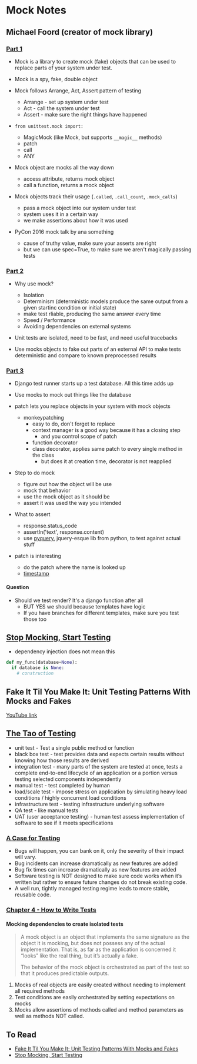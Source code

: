 # Mock Notes

## Michael Foord (creator of mock library)

### [Part 1](https://www.youtube.com/watch?v=d3_LdLzWSXQ)

* Mock is a library to create mock (fake) objects that can be used to replace parts of your system under test.
* Mock is a spy, fake, double object
* Mock follows Arrange, Act, Assert pattern of testing
    * Arrange - set up system under test
    * Act - call the system under test
    * Assert - make sure the right things have happened

* `from unittest.mock import:`
    * MagicMock (like Mock, but supports `__magic__` methods)
    * patch
    * call
    * ANY

* Mock object are mocks all the way down
    * access attribute, returns mock object
    * call a function, returns a mock object

* Mock objects track their usage (`.called`, `.call_count`, `.mock_calls`)
    * pass a mock object into our system under test
    * system uses it in a certain way
    * we make assertions about how it was used

* PyCon 2016 mock talk by ana something
    * cause of truthy value, make sure your asserts are right
    * but we can use spec=True, to make sure we aren't magically passing tests

### [Part 2](https://www.youtube.com/watch?v=ADIcwu2GeEU)

* Why use mock?
    * Isolation
    * Determinism (deterministic models produce the same output from a given startinc condition or initial state)
    * make test rliable, producing the same answer every time
    * Speed / Performance
    * Avoiding dependencies on external systems

* Unit tests are isolated, need to be fast, and need useful tracebacks

* Use mocks objects to fake out parts of an external API to make tests deterministic and compare to known preprocessed results

### [Part 3](https://www.youtube.com/watch?v=yFA-FFaEZPo)

* Django test runner starts up a test database. All this time adds up
* Use mocks to mock out things like the database
* patch lets you replace objects in your system with mock objects
    * monkeypatching
        * easy to do, don't forget to replace
        * context manager is a good way because it has a closing step
            * and you control scope of patch
        * function decorator
        * class decorator, applies same patch to every single method in the class
            * but does it at creation time, decorator is not reapplied
* Step to do mock
    * figure out how the object will be use
    * mock that behavior
    * use the mock object as it should be
    * assert it was used the way you intended

* What to assert
    * response.status_code
    * assertIn('text', response.content)
    * use [pyquery](https://pythonhosted.org/pyquery/), jquery-esque lib from python, to test against actual stuff

* patch is interesting
    * do the patch where the name is looked up
    * [timestamp](https://youtu.be/yFA-FFaEZPo?t=16m)

#### Question

* Should we test render? It's a django function after all
    * BUT YES we should because templates have logic
    * If you have branches for different templates, make sure you test those too

## [Stop Mocking, Start Testing](https://www.youtube.com/watch?v=Xu5EhKVZdV8)

* dependency injection does not mean this

```python
def my_func(database=None):
  if database is None:
    # construction
```

## Fake It Til You Make It: Unit Testing Patterns With Mocks and Fakes

[YouTube link](https://www.youtube.com/watch?v=hvPYuqzTPIk&t=20s)


## [The Tao of Testing](http://jasonpolites.github.io/tao-of-testing/index-1.1.html)

* unit test - Test a single public method or function
* black box test - test provides data and expects certain results without knowing how those results are derived
* integration test - many parts of the system are tested at once, tests a complete end-to-end lifecycle of an application or a portion versus testing selected components independently
* manual test - test completed by human
* load/scale test - impose stress on application by simulating heavy load conditions / highly concurrent load conditions
* infrastructure test - testing infrastructure underlying software
* QA test - like manual tests
* UAT (user acceptance testing) - human test assess implementation of software to see if it meets specifications

### [A Case for Testing](http://jasonpolites.github.io/tao-of-testing/ch1-1.1.html)

* Bugs will happen, you can bank on it, only the severity of their impact will vary.
* Bug incidents can increase dramatically as new features are added
* Bug fix times can increase dramatically as new features are added
* Software testing is NOT designed to make sure code works when it’s written but rather to ensure future changes do not break existing code.
* A well run, tightly managed testing regime leads to more stable, reusable code.

### [Chapter 4 - How to Write Tests](http://jasonpolites.github.io/tao-of-testing/ch4-1.1.html#guidebook-for-writing-tests)

#### Mocking dependencies to create isolated tests

> A mock object is an object that implements the same signature as the object it is mocking, but does not possess any of the actual implementation. That is, as far as the application is concerned it “looks” like the real thing, but it’s actually a fake.
>
> The behavior of the mock object is orchestrated as part of the test so that it produces predictable outputs.

1. Mocks of real objects are easily created without needing to implement all required methods
1. Test conditions are easily orchestrated by setting expectations on mocks
1. Mocks allow assertions of methods called and method parameters as well as methods NOT called.




## To Read

* [Fake It Til You Make It: Unit Testing Patterns With Mocks and Fakes](https://www.youtube.com/watch?v=hvPYuqzTPIk)
* [Stop Mocking, Start Testing](https://www.youtube.com/watch?v=Xu5EhKVZdV8)

